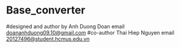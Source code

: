 # Base_converter
#designed and author by Anh Duong Doan email doananhduong09.10@gmail.com
#co-author Thai Hiep Nguyen email 20127496@student.hcmus.edu.vn
